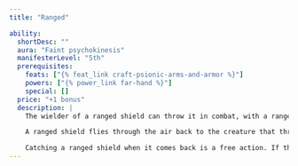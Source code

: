 ```yaml
---
title: "Ranged"

ability:
  shortDesc: ""
  aura: "Faint psychokinesis"
  manifesterLevel: "5th"
  prerequisites:
    feats: ["{% feat_link craft-psionic-arms-and-armor %}"]
    powers: ["{% power_link far-hand %}"]
    special: []
  price: "+1 bonus"
  description: |
    The wielder of a ranged shield can throw it in combat, with a range increment of 30 feet. While in the air, the shield is treated in all ways as a ranged weapon and cannot be blocked or grabbed except by those with appropriate feats. No matter the size of the wielder, a buckler or light shield deals {% die_roll 1 6 0 %} points of damage and a heavy one {% die_roll 1 8 0 %} points. (A tower shield cannot be created with this special ability.) The wielder's Strength modifier and the shield's enhancement bonus add to the base damage.

    A ranged shield flies through the air back to the creature that threw it. It returns to the wielder just before the creature's next turn (and is therefore ready to use again in that turn).

    Catching a ranged shield when it comes back is a free action. If the wielder can't catch it, or if the wielder has moved since throwing it, the shield drops to the ground in the square from which it was thrown.
---
```


